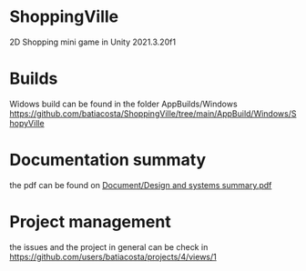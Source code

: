 # ShoppingVille
 2D Shopping mini game in Unity 2021.3.20f1

# Builds
Widows build can be found in the folder AppBuilds/Windows
https://github.com/batiacosta/ShoppingVille/tree/main/AppBuild/Windows/ShopyVille

# Documentation summaty
the pdf can be found on [Document/Design and systems summary.pdf](https://github.com/batiacosta/ShoppingVille/blob/main/Document/Design%20and%20systems%20summary.pdf)

# Project management
the issues and the project in general can be check in https://github.com/users/batiacosta/projects/4/views/1
